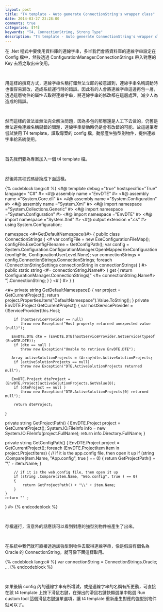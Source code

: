 ```yaml
---
layout: post
title: "T4 template - Auto generate ConnectionString's wrapper class"
date: 2014-03-27 23:28:00
comments: true
categories: [T4]
keywords: "T4, ConnectionString, Strong Type"
description: "T4 template - Auto generate ConnectionString's wrapper class"
---
```


在 .Net 程式中要使用資料庫的連線字串，多半我們會將資料庫的連線字串設定在 Config 檔中，然後透過 ConfigurationManager.ConnectionStrings 帶入對應的 Key 去將之取出來使用。  

<!-- More -->

<br/>

用這樣的撰寫方式，連線字串名稱打錯無法立即的被意識到，連線字串名稱調動時也很容易漏改，造成系統運行時的錯誤。因此有的人會將連線字串這邊再包一層，透過這層物件的屬性去取得連線字串，將連線字串的修改都在這層處理，減少人為造成的錯誤。 

<br/>

然而這樣的做法並無法完全解決問題，因為多包的那層還是人工下去做的，仍舊是無法避免連線名稱鍵錯的問題，連線字串變動時仍是會有改錯的可能。故這邊筆者嘗試使用 T4 template，讀取專案的 config 檔，動態產生強型別物件，提供連線字串給系統使用。 

<br/>

首先我們要為專案加入一個 t4 template 檔。 

<br/>

然後將其程式碼替換成下面這樣。

{% codeblock lang:c# %}
<#@ template debug ="true" hostspecific="True" language= "C#" #>
<#@ assembly name ="EnvDTE" #>
<#@ assembly name ="System.Core.dll" #>
<#@ assembly name ="System.Configuration" #>
<#@ assembly name ="System.Xml" #>
<#@ import namespace ="System.Collections.Generic" #>
<#@ import namespace ="System.Configuration" #>
<#@ import namespace ="EnvDTE" #>
<#@ import namespace ="System.Xml" #>
<#@ output extension =".cs" #>
using System.Configuration;


namespace <#=GetDefaultNamespace()#>
{
    public class ConnectionStrings
    {
<#
        var configFile = new ExeConfigurationFileMap();
       configFile.ExeConfigFilename = GetConfigPath();
        var config = System.Configuration.ConfigurationManager.OpenMappedExeConfiguration(configFile, ConfigurationUserLevel.None);
        var connectionStrings = config.ConnectionStrings.ConnectionStrings;
        foreach (ConnectionStringSettings connectionString in connectionStrings)
       {
#>
           public static string <#= connectionString.Name#>
           {
              get
              {
                     return ConfigurationManager.ConnectionStrings[" <#= connectionString.Name#> "].ConnectionString;
              }
           }
<#
  }
#>
    }
}


<#+
private string GetDefaultNamespace()
{
        var project = GetCurrentProject();
        return project.Properties.Item("DefaultNamespace").Value.ToString();
}
private EnvDTE.Project GetCurrentProject()
{
        var hostServiceProvider = (IServiceProvider)this.Host;
       
        if (hostServiceProvider == null)
           throw new Exception("Host property returned unexpected value (null)");
       
       EnvDTE.DTE dte = (EnvDTE.DTE)hostServiceProvider.GetService(typeof (EnvDTE.DTE));
        if (dte == null )
           throw new Exception("Unable to retrieve EnvDTE.DTE");
       
       Array activeSolutionProjects = (Array)dte.ActiveSolutionProjects;
        if (activeSolutionProjects == null)
           throw new Exception("DTE.ActiveSolutionProjects returned null");
       
       EnvDTE.Project dteProject = (EnvDTE.Project)activeSolutionProjects.GetValue(0);
        if (dteProject == null )
           throw new Exception("DTE.ActiveSolutionProjects[0] returned null");
       
        return dteProject;
}


private string GetProjectPath()
 {
       EnvDTE.Project project = GetCurrentProject();
    System.IO.FileInfo info = new System.IO.FileInfo(project.FullName);
    return info.Directory.FullName;
}


private string GetConfigPath()
{
       EnvDTE.Project project = GetCurrentProject();
    foreach (EnvDTE.ProjectItem item in project.ProjectItems)
    {
               // if it is the app.config file, then open it up
        if (string .Compare(item.Name, "App.config", true ) == 0)
        {
            return GetProjectPath() + "\\" + item.Name;
        }
       
        // if it is the web.config file, then open it up
        if (string .Compare(item.Name, "Web.config", true ) == 0)
        {
            return GetProjectPath() + "\\" + item.Name;
        }
    }
    return "" ;
}
#>
{% endcodeblock %}

<br/>

存檔運行，沒意外的話應該可以看到對應的強型別物件被產生了出來。

<Br/>

在系統中我們就可直接透過該強型別物件去取得連線字串，像是假設有個名為 Oracle 的 ConnectionString，就可像下面這樣取用。

{% codeblock lang:c# %}
var connectionString = ConnectionStrings.Oracle;
...
{% endcodeblock %}

<br/>

如果後續 config 內的連線字串有所增減，或是連線字串的名稱有所更動，可直接在該 t4 template 上按下滑鼠右鍵，在彈出的滑鼠右鍵快顯選單中點選 Run custom tool 這個滑鼠右鍵選單選項，讓 t4 template 重新產生對應的強型別物件就可以了。
